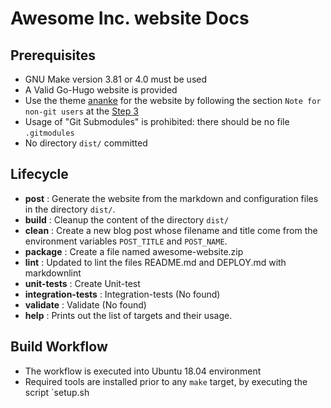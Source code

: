 # Awesome Inc. website Docs

## Prerequisites

- GNU Make version 3.81 or 4.0 must be used
- A Valid Go-Hugo website is provided
- Use the theme
[ananke](https://intranet.hbtn.io/rltoken/SKy0HBhQWAtro1AlK8FVug "ananke")
for the website by following the section `Note for non-git users` at the
[Step 3](https://intranet.hbtn.io/rltoken/nw0c87DBiUJyagTXw9z4Ig "Step 3")
- Usage of "Git Submodules" is prohibited: there should be no file `.gitmodules`
- No directory `dist/` committed

## Lifecycle

- **post**  : Generate the website from the markdown and configuration files in
the directory  `dist/`.
- **build**  : Cleanup the content of the directory  `dist/`
- **clean**  : Create a new blog post whose filename and title come from
the environment variables  `POST_TITLE`  and  `POST_NAME`.
- **package**  : Create a file named awesome-website.zip
- **lint**  : Updated to lint the files README.md and DEPLOY.md with markdownlint
- **unit-tests**  : Create Unit-test
- **integration-tests**  : Integration-tests (No found)
- **validate**  : Validate (No found)
- **help**  : Prints out the list of targets and their usage.

## Build Workflow

- The workflow is executed into Ubuntu 18.04 environment
- Required tools are installed prior to any  `make`  target, by executing the script
`setup.sh
